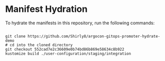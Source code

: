 
# Manifest Hydration

To hydrate the manifests in this repository, run the following commands:

```shell

git clone https://github.com/Shirly8/argocon-gitops-promoter-hydrate-demo
# cd into the cloned directory
git checkout 552cad7e2c36609e0b74bd86b869e58634c8b922
kustomize build ./user-configuration/staging/integration
```